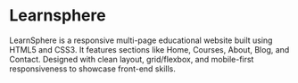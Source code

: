 # Learnsphere
LearnSphere is a responsive multi-page educational website built using HTML5 and CSS3. It features sections like Home, Courses, About, Blog, and Contact. Designed with clean layout, grid/flexbox, and mobile-first responsiveness to showcase front-end skills.
